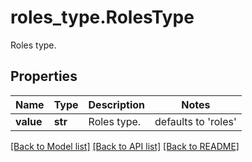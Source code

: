 # roles_type.RolesType

Roles type.
## Properties
Name | Type | Description | Notes
------------ | ------------- | ------------- | -------------
**value** | **str** | Roles type. | defaults to 'roles'

[[Back to Model list]](README.md#documentation-for-models) [[Back to API list]](README.md#documentation-for-api-endpoints) [[Back to README]](README.md)


